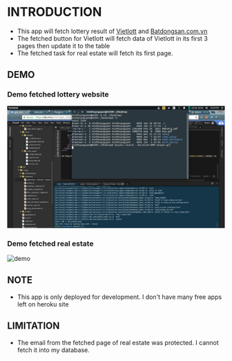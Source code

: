# INTRODUCTION

- This app will fetch lottery result of [Vietlott](http://vietlott.vn/vi/trung-thuong/ket-qua-trung-thuong/mega-6-45/winning-numbers/)
and [Batdongsan.com.vn](http://batdongsan.com.vn)
- The fetched button for Vietlott will fetch data of Vietlott in its first 3 pages then update it to the table
- The fetched task for real estate will fetch its first page.

## DEMO 

### Demo fetched lottery website

![demo](https://github.com/minhhuynguyen91/get_lottery_data/blob/master/demo.gif)

### Demo fetched real estate

![demo](https://github.com/minhhuynguyen91/get_lottery_data/blob/master/demo_estate.gif)

## NOTE

- This app is only deployed for development. I don't have many free apps left on heroku site

## LIMITATION

- The email from the fetched page of real estate was protected. I cannot fetch it into my database.
